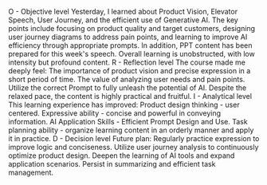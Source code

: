 O - Objective level
Yesterday, I learned about Product Vision, Elevator Speech, User Journey, and the efficient use of Generative AI. The key points include focusing on product quality and target customers, designing user journey diagrams to address pain points, and learning to improve AI efficiency through appropriate prompts. In addition, PPT content has been prepared for this week's speech. Overall learning is unobstructed, with low intensity but profound content.
R - Reflection level
The course made me deeply feel:
The importance of product vision and precise expression in a short period of time.
The value of analyzing user needs and pain points.
Utilize the correct Prompt to fully unleash the potential of AI.
Despite the relaxed pace, the content is highly practical and fruitful.
I - Analytical level
This learning experience has improved:
Product design thinking - user centered.
Expressive ability - concise and powerful in conveying information.
AI Application Skills - Efficient Prompt Design and Use.
Task planning ability - organize learning content in an orderly manner and apply it in practice.
D - Decision level
Future plan:
Regularly practice expression to improve logic and conciseness.
Utilize user journey analysis to continuously optimize product design.
Deepen the learning of AI tools and expand application scenarios.
Persist in summarizing and efficient task management.